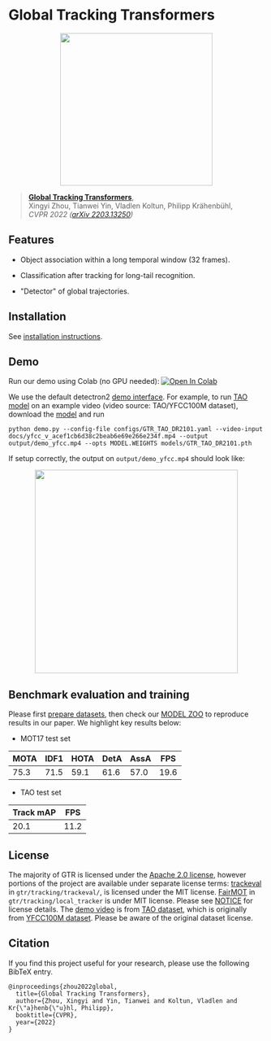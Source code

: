# Global Tracking Transformers

<p align="center"> <img src='docs/GTR_teaser.jpg' align="center" height="300px"> </p>

> [**Global Tracking Transformers**](http://arxiv.org/abs/2203.13250),               
> Xingyi Zhou, Tianwei Yin, Vladlen Koltun, Philipp Kr&auml;henb&uuml;hl,                 
> *CVPR 2022 ([arXiv 2203.13250](http://arxiv.org/abs/2203.13250))*         


## Features

- Object association within a long temporal window (32 frames).

- Classification after tracking for long-tail recognition.

- "Detector" of global trajectories.

## Installation

See [installation instructions](docs/INSTALL.md).

## Demo

Run our demo using Colab (no GPU needed): [![Open In Colab](https://colab.research.google.com/assets/colab-badge.svg)](https://colab.research.google.com/drive/1vW1sSQc0daGSNjdBXdD-wFEPKT27qwDe)


We use the default detectron2 [demo interface](https://github.com/facebookresearch/detectron2/blob/main/GETTING_STARTED.md). For example, to run [TAO model](configs/GTR_TAO_DR2101.yaml) on an example video (video source: TAO/YFCC100M dataset), download the [model](https://drive.google.com/file/d/1TqkLpFZvOMY5HTTaAWz25RxtLHdzQ-CD/view?usp=sharing) and run

~~~
python demo.py --config-file configs/GTR_TAO_DR2101.yaml --video-input docs/yfcc_v_acef1cb6d38c2beab6e69e266e234f.mp4 --output output/demo_yfcc.mp4 --opts MODEL.WEIGHTS models/GTR_TAO_DR2101.pth
~~~

If setup correctly, the output on `output/demo_yfcc.mp4` should look like:

<p align="center"> <img src='docs/demo_yfcc.gif' align="center" height="400px"> </p>

## Benchmark evaluation and training

Please first [prepare datasets](datasets/README.md), then check our [MODEL ZOO](docs/MODEL_ZOO.md) to reproduce results in our paper. We highlight key results below:

- MOT17 test set

|  MOTA     |  IDF1  |  HOTA  | DetA  | AssA  | FPS |
|-----------|--------|--------|-------|-------|-----|
| 75.3      |  71.5  | 59.1   | 61.6  | 57.0  | 19.6|

- TAO test set

|  Track mAP  |  FPS   |
|-------------|--------|
| 20.1        |   11.2 |


## License

The majority of GTR is licensed under the [Apache 2.0 license](LICENSE), however portions of the project are available under separate license terms: [trackeval](https://github.com/JonathonLuiten/TrackEval) in `gtr/tracking/trackeval/`, is licensed under the MIT license. [FairMOT](https://github.com/ifzhang/FairMOT) in `gtr/tracking/local_tracker` is under MIT license. Please see [NOTICE](NOTICE) for license details.
The [demo video](docs/yfcc_v_acef1cb6d38c2beab6e69e266e234f) is from [TAO dataset](http://taodataset.org/#), which is originally from [YFCC100M dataset](https://multimediacommons.wordpress.com/yfcc100m-core-dataset/). Please be aware of the original dataset license.

## Citation

If you find this project useful for your research, please use the following BibTeX entry.

    @inproceedings{zhou2022global,
      title={Global Tracking Transformers},
      author={Zhou, Xingyi and Yin, Tianwei and Koltun, Vladlen and Kr{\"a}henb{\"u}hl, Philipp},
      booktitle={CVPR},
      year={2022}
    }
